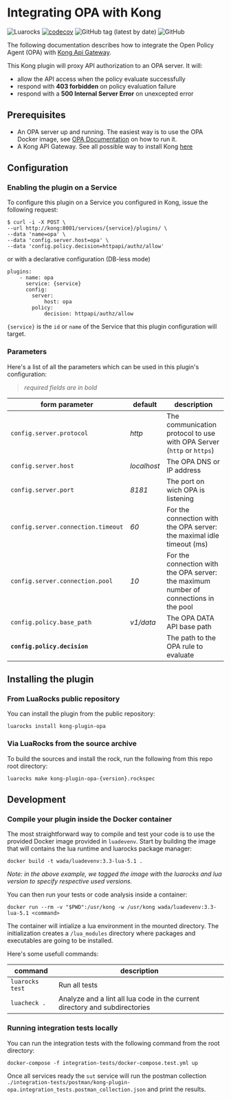 # Integrating OPA with Kong

![Luarocks](https://github.com/wada-ama/kong-plugin-opa/workflows/Luarocks/badge.svg)
[![codecov](https://codecov.io/gh/wada-ama/kong-plugins/branch/master/graph/badge.svg)](https://codecov.io/gh/wada-ama/kong-plugin-opa)
![GitHub tag (latest by date)](https://img.shields.io/github/v/tag/wada-ama/kong-plugin-opa)
![GitHub](https://img.shields.io/github/license/wada-ama/kong-plugin-opa)

The following documentation describes how to integrate the Open Policy Agent (OPA) with [Kong Api Gateway](https://konghq.com/kong/).

This Kong plugin will proxy API authorization to an OPA server. It will:

- allow the API access when the policy evaluate successfully
- respond with **403 forbidden** on policy evaluation failure
- respond with a **500 Internal Server Error** on unexcepted error

## Prerequisites

- An OPA server up and running. The easiest way is to use the OPA Docker image, see [OPA Documentation](https://www.openpolicyagent.org/docs/latest/deployments/) on how to run it.
- A Kong API Gateway. See all possible way to install Kong [here](https://konghq.com/install/)

## Configuration

### Enabling the plugin on a Service

To configure this plugin on a Service you configured in Kong, issue the following request:

    $ curl -i -X POST \
    --url http://kong:8001/services/{service}/plugins/ \
    --data 'name=opa' \
    --data 'config.server.host=opa' \
    --data 'config.policy.decision=httpapi/authz/allow'

or with a declarative configuration (DB-less mode)

    plugins:
        - name: opa
          service: {service}
          config:
            server:
                host: opa
            policy:
                decision: httpapi/authz/allow

`{service}` is the `id` or `name` of the Service that this plugin configuration will target.

### Parameters

Here's a list of all the parameters which can be used in this plugin's configuration:

> _required fields are in bold_

form parameter | default | description
--- | --- | ---
`config.server.protocol` | _http_ | The communication protocol to use with OPA Server (`http` or `https`)
`config.server.host` | _localhost_ | The OPA DNS or IP address
`config.server.port` | _8181_ | The port on wich OPA is listening
`config.server.connection.timeout` | _60_ | For the connection with the OPA server: the maximal idle timeout (ms)
`config.server.connection.pool` | _10_ | For the connection with the OPA server: the maximum number of connections in the pool
`config.policy.base_path` | _v1/data_ | The OPA DATA API base path
**`config.policy.decision`** | | The path to the OPA rule to evaluate

## Installing the plugin

### From LuaRocks public repository

You can install the plugin from the public repository:

    luarocks install kong-plugin-opa

### Via LuaRocks from the source archive

To build the sources and install the rock, run the following from this repo root directory:

    luarocks make kong-plugin-opa-{version}.rockspec

## Development

### Compile your plugin inside the Docker container

The most straightforward way to compile and test your code is to use the provided Docker image provided in `luadevenv`.
Start by building the image that will contains the lua runtime and luarocks package manager:

    docker build -t wada/luadevenv:3.3-lua-5.1 .

_Note: in the above example, we tagged the image with the luarocks and lua version to specify respective used versions._

You can then run your tests or code analysis inside a container:

    docker run --rm -v "$PWD":/usr/kong -w /usr/kong wada/luadevenv:3.3-lua-5.1 <command>

The container will intialize a lua environment in the mounted directory. The initialization creates a `/lua_modules` directory where packages and executables are going to be installed.

Here's some usefull commands:

|command|description|
|--|--|
|`luarocks test`|Run all tests|
|`luacheck .`|Analyze and a lint all lua code in the current directory and subdirectories|

### Running integration tests locally

You can run the integration tests with the following command from the root directory:

    docker-compose -f integration-tests/docker-compose.test.yml up

Once all services ready the `sut` service will run the postman collection `./integration-tests/postman/kong-plugin-opa.integration_tests.postman_collection.json` and print the results.
